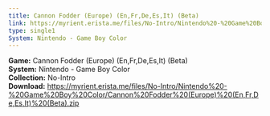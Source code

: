 ```yaml
---
title: Cannon Fodder (Europe) (En,Fr,De,Es,It) (Beta)
link: https://myrient.erista.me/files/No-Intro/Nintendo%20-%20Game%20Boy%20Color/Cannon%20Fodder%20(Europe)%20(En,Fr,De,Es,It)%20(Beta).zip
type: single1
System: Nintendo - Game Boy Color
---
```

<b>Game:</b> Cannon Fodder (Europe) (En,Fr,De,Es,It) (Beta)<br>
<b>System:</b> Nintendo - Game Boy Color<br>
<b>Collection:</b> No-Intro<br>
<b>Download:</b> https://myrient.erista.me/files/No-Intro/Nintendo%20-%20Game%20Boy%20Color/Cannon%20Fodder%20(Europe)%20(En,Fr,De,Es,It)%20(Beta).zip